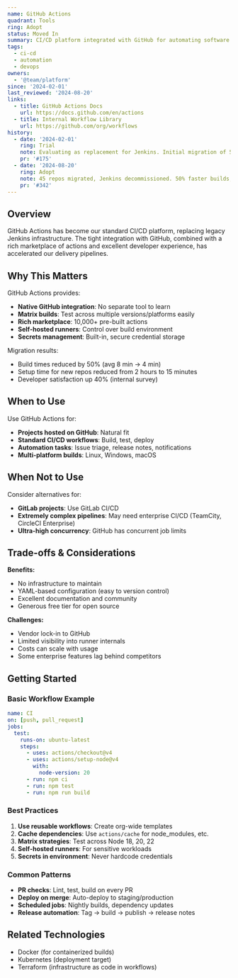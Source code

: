 ```yaml
---
name: GitHub Actions
quadrant: Tools
ring: Adopt
status: Moved In
summary: CI/CD platform integrated with GitHub for automating software workflows, testing, and deployments.
tags:
  - ci-cd
  - automation
  - devops
owners:
  - '@team/platform'
since: '2024-02-01'
last_reviewed: '2024-08-20'
links:
  - title: GitHub Actions Docs
    url: https://docs.github.com/en/actions
  - title: Internal Workflow Library
    url: https://github.com/org/workflows
history:
  - date: '2024-02-01'
    ring: Trial
    note: Evaluating as replacement for Jenkins. Initial migration of 5 repos
    pr: '#175'
  - date: '2024-08-20'
    ring: Adopt
    note: 45 repos migrated, Jenkins decommissioned. 50% faster builds, significantly better DX
    pr: '#342'
---
```


## Overview

GitHub Actions has become our standard CI/CD platform, replacing legacy Jenkins infrastructure. The tight integration with GitHub, combined with a rich marketplace of actions and excellent developer experience, has accelerated our delivery pipelines.

## Why This Matters

GitHub Actions provides:
- **Native GitHub integration**: No separate tool to learn
- **Matrix builds**: Test across multiple versions/platforms easily
- **Rich marketplace**: 10,000+ pre-built actions
- **Self-hosted runners**: Control over build environment
- **Secrets management**: Built-in, secure credential storage

Migration results:
- Build times reduced by 50% (avg 8 min → 4 min)
- Setup time for new repos reduced from 2 hours to 15 minutes
- Developer satisfaction up 40% (internal survey)

## When to Use

Use GitHub Actions for:
- **Projects hosted on GitHub**: Natural fit
- **Standard CI/CD workflows**: Build, test, deploy
- **Automation tasks**: Issue triage, release notes, notifications
- **Multi-platform builds**: Linux, Windows, macOS

## When Not to Use

Consider alternatives for:
- **GitLab projects**: Use GitLab CI/CD
- **Extremely complex pipelines**: May need enterprise CI/CD (TeamCity, CircleCI Enterprise)
- **Ultra-high concurrency**: GitHub has concurrent job limits

## Trade-offs & Considerations

**Benefits:**
- No infrastructure to maintain
- YAML-based configuration (easy to version control)
- Excellent documentation and community
- Generous free tier for open source

**Challenges:**
- Vendor lock-in to GitHub
- Limited visibility into runner internals
- Costs can scale with usage
- Some enterprise features lag behind competitors

## Getting Started

### Basic Workflow Example

```yaml
name: CI
on: [push, pull_request]
jobs:
  test:
    runs-on: ubuntu-latest
    steps:
      - uses: actions/checkout@v4
      - uses: actions/setup-node@v4
        with:
          node-version: 20
      - run: npm ci
      - run: npm test
      - run: npm run build
```

### Best Practices

1. **Use reusable workflows**: Create org-wide templates
2. **Cache dependencies**: Use `actions/cache` for node_modules, etc.
3. **Matrix strategies**: Test across Node 18, 20, 22
4. **Self-hosted runners**: For sensitive workloads
5. **Secrets in environment**: Never hardcode credentials

### Common Patterns

- **PR checks**: Lint, test, build on every PR
- **Deploy on merge**: Auto-deploy to staging/production
- **Scheduled jobs**: Nightly builds, dependency updates
- **Release automation**: Tag → build → publish → release notes

## Related Technologies

- Docker (for containerized builds)
- Kubernetes (deployment target)
- Terraform (infrastructure as code in workflows)
